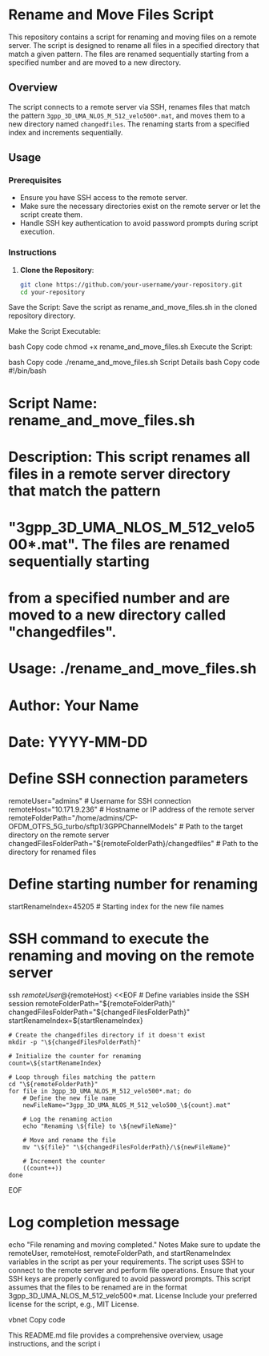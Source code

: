 # Rename and Move Files Script

This repository contains a script for renaming and moving files on a remote server. The script is designed to rename all files in a specified directory that match a given pattern. The files are renamed sequentially starting from a specified number and are moved to a new directory.

## Overview

The script connects to a remote server via SSH, renames files that match the pattern `3gpp_3D_UMA_NLOS_M_512_velo500*.mat`, and moves them to a new directory named `changedfiles`. The renaming starts from a specified index and increments sequentially.

## Usage

### Prerequisites

- Ensure you have SSH access to the remote server.
- Make sure the necessary directories exist on the remote server or let the script create them.
- Handle SSH key authentication to avoid password prompts during script execution.

### Instructions

1. **Clone the Repository**:
   ```bash
   git clone https://github.com/your-username/your-repository.git
   cd your-repository
Save the Script:
Save the script as rename_and_move_files.sh in the cloned repository directory.

Make the Script Executable:

bash
Copy code
chmod +x rename_and_move_files.sh
Execute the Script:

bash
Copy code
./rename_and_move_files.sh
Script Details
bash
Copy code
#!/bin/bash

# Script Name: rename_and_move_files.sh
# Description: This script renames all files in a remote server directory that match the pattern 
#              "3gpp_3D_UMA_NLOS_M_512_velo500*.mat". The files are renamed sequentially starting 
#              from a specified number and are moved to a new directory called "changedfiles".
# Usage: ./rename_and_move_files.sh
# Author: Your Name
# Date: YYYY-MM-DD

# Define SSH connection parameters
remoteUser="admins"                              # Username for SSH connection
remoteHost="10.171.9.236"                        # Hostname or IP address of the remote server
remoteFolderPath="/home/admins/CP-OFDM_OTFS_5G_turbo/sftp1/3GPPChannelModels"  # Path to the target directory on the remote server
changedFilesFolderPath="${remoteFolderPath}/changedfiles"  # Path to the directory for renamed files

# Define starting number for renaming
startRenameIndex=45205  # Starting index for the new file names

# SSH command to execute the renaming and moving on the remote server
ssh ${remoteUser}@${remoteHost} <<EOF
    # Define variables inside the SSH session
    remoteFolderPath="${remoteFolderPath}"
    changedFilesFolderPath="${changedFilesFolderPath}"
    startRenameIndex=${startRenameIndex}

    # Create the changedfiles directory if it doesn't exist
    mkdir -p "\${changedFilesFolderPath}"

    # Initialize the counter for renaming
    count=\${startRenameIndex}

    # Loop through files matching the pattern
    cd "\${remoteFolderPath}"
    for file in 3gpp_3D_UMA_NLOS_M_512_velo500*.mat; do
        # Define the new file name
        newFileName="3gpp_3D_UMA_NLOS_M_512_velo500_\${count}.mat"
        
        # Log the renaming action
        echo "Renaming \${file} to \${newFileName}"
        
        # Move and rename the file
        mv "\${file}" "\${changedFilesFolderPath}/\${newFileName}"
        
        # Increment the counter
        ((count++))
    done
EOF

# Log completion message
echo "File renaming and moving completed."
Notes
Make sure to update the remoteUser, remoteHost, remoteFolderPath, and startRenameIndex variables in the script as per your requirements.
The script uses SSH to connect to the remote server and perform file operations. Ensure that your SSH keys are properly configured to avoid password prompts.
This script assumes that the files to be renamed are in the format 3gpp_3D_UMA_NLOS_M_512_velo500*.mat.
License
Include your preferred license for the script, e.g., MIT License.

vbnet
Copy code

This README.md file provides a comprehensive overview, usage instructions, and the script i
